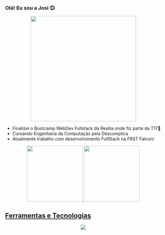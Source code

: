 ### Olá! Eu sou a Josi 😊


<p align="center">
  <img src="https://media1.giphy.com/media/bx3Cvt88j7PtM4SOaS/200.webp?cid=ecf05e47sfi2264hptrsnivuundlprfal7qsr1fh0vkwj5i2&ep=v1_stickers_search&rid=200.webp&ct=s" width="340">
</p>

- Finalizei o Bootcamp WebDev Fullstack da Resilia onde fiz parte da T17💛
- Cursando Engenharia da Computação pela Descomplica
- Atualmente trabalho com desenvolvimento FullStack na FRST Falconi 

<div align="center">
  <a href="https://github.com/Josirocha">
  <img height="180em" src="https://github-readme-stats.vercel.app/api?username=Josirocha&show_icons=true&theme=algolia&include_all_commits=true&count_private=true"/>
  <img height="180em" src="https://github-readme-stats.vercel.app/api/top-langs/?username=Josirocha&layout=compact&langs_count=7&theme=algolia"/>
</div>

## Ferramentas e Tecnologias
<p align="center">
  <a href="https://skillicons.dev">
    <img src="https://skillicons.dev/icons?i=ts,react,git,js,nodejs,py,docker,fastapi" />
  </a>
</p>

